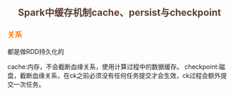 ## <center><font color=#5C4033>Spark中缓存机制cache、persist与checkpoint</font></center>

### <font color=#FF7F00>关系</font>
都是做RDD持久化的

cache:内存，不会截断血缘关系，使用计算过程中的数据缓存。
checkpoint:磁盘，截断血缘关系，在ck之前必须没有任何任务提交才会生效，ck过程会额外提交一次任务。